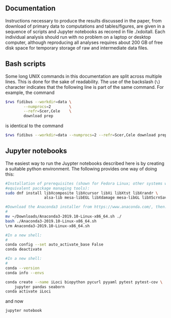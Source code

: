 ## Documentation
Instructions necessary to produce the results discussed in the paper, from
download of primary data to computations and tables/figures, are given in a
sequence of scripts and Jupyter notebooks as recored in file ./xdoitall.
Each individual analysis should run with no problem on a laptop or desktop
computer, although reproducing all analyses requires about 200 GB of free disk
space for temporary storage of raw and intermediate data files.


## Bash scripts
Some long UNIX commands in this documentation are split across multiple lines.
This is done for the sake of readability.
The use of the backslash (`\`) character indicates that the following line is
part of the same command.
For example, the command

```bash
$rws fidibus --workdir=data \
        --numprocs=2        \
        --refr=Scer,Cele    \
        download prep
```

is identical to the command

```bash
$rws fidibus --workdir=data --numprocs=2 --refr=Scer,Cele download prep
```


## Jupyter notebooks
The easiest way to run the Juypter notebooks described here is by creating a
suitable python environment.
The following provides one way of doing this:

```bash
#Installation of prerequisites (shown for Fedora Linux; other systems will have
#equivalent pacckage managing tools):
sudo dnf install libXcomposite libXcursor libXi libXtst libXrandr \
                 alsa-lib mesa-libEGL libXdamage mesa-libGL libXScrnSaver

#Download the Anaconda3 installer from https://www.anaconda.com/, then:
#
mv ~/Downloads/Anaconda3-2019.10-Linux-x86_64.sh ./
bash ./Anaconda3-2019.10-Linux-x86_64.sh
\rm Anaconda3-2019.10-Linux-x86_64.sh

#In a new shell:
#
conda config --set auto_activate_base False
conda deactivate

#In a new shell:
#
conda --version
conda info --envs

conda create --name iLoci biopython pycurl pyyaml pytest pytest-cov \
	jupyter pandas seaborn
conda activate iLoci
```

and now
```bash
jupyter notebook
```
